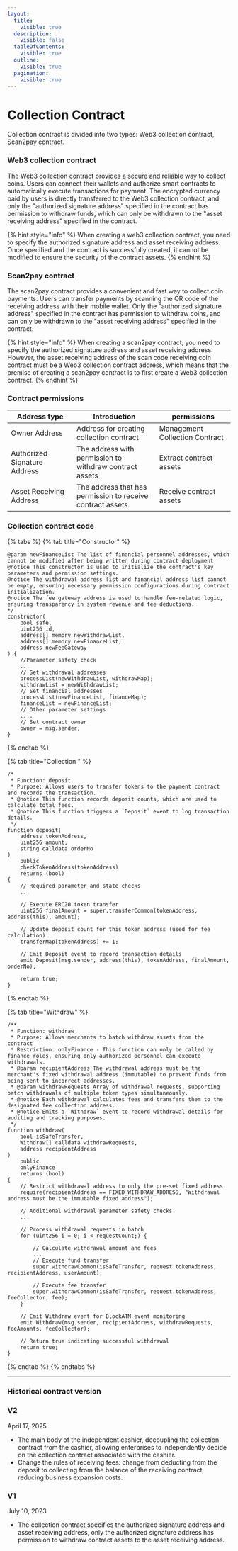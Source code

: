 ```yaml
---
layout:
  title:
    visible: true
  description:
    visible: false
  tableOfContents:
    visible: true
  outline:
    visible: true
  pagination:
    visible: true
---
```


# Collection Contract

Collection contract is divided into two types: Web3 collection contract, Scan2pay contract.

### Web3 collection contract

The Web3 collection contract provides a secure and reliable way to collect coins. Users can connect their wallets and authorize smart contracts to automatically execute transactions for payment. The encrypted currency paid by users is directly transferred to the Web3 collection contract, and only the "authorized signature address" specified in the contract has permission to withdraw funds, which can only be withdrawn to the "asset receiving address" specified in the contract.

{% hint style="info" %}
When creating a web3 collection contract, you need to specify the authorized signature address and asset receiving address. Once specified and the contract is successfully created, it cannot be modified to ensure the security of the contract assets.
{% endhint %}

### Scan2pay contract

The scan2pay contract provides a convenient and fast way to collect coin payments. Users can transfer payments by scanning the QR code of the receiving address with their mobile wallet. Only the "authorized signature address" specified in the contract has permission to withdraw coins, and can only be withdrawn to the "asset receiving address" specified in the contract.

{% hint style="info" %}
When creating a scan2pay contract, you need to specify the authorized signature address and asset receiving address. However, the asset receiving address of the scan code receiving coin contract must be a Web3 collection contract address, which means that the premise of creating a scan2pay contract is to first create a Web3 collection contract.
{% endhint %}

### Contract permissions

<table><thead><tr><th width="250.23046875">Address type</th><th width="349.3359375">Introduction</th><th width="281.12109375">permissions</th></tr></thead><tbody><tr><td>Owner Address</td><td>Address for creating collection contract</td><td>Management Collection Contract</td></tr><tr><td>Authorized Signature Address</td><td>The address with permission to withdraw contract assets</td><td>Extract contract assets</td></tr><tr><td>Asset Receiving Address</td><td>The address that has permission to receive contract assets.</td><td>Receive contract assets</td></tr></tbody></table>

### Collection contract code

{% tabs %}
{% tab title="Constructor" %}
```solidity
@param newFinanceList The list of financial personnel addresses, which cannot be modified after being written during contract deployment  
@notice This constructor is used to initialize the contract's key parameters and permission settings.  
@notice The withdrawal address list and financial address list cannot be empty, ensuring necessary permission configurations during contract initialization.  
@notice The fee gateway address is used to handle fee-related logic, ensuring transparency in system revenue and fee deductions.  
*/  
constructor(  
    bool safe,  
    uint256 id,  
    address[] memory newWithdrawList,  
    address[] memory newFinanceList,  
    address newFeeGateway  
) {  
    //Parameter safety check  
    ...  
    // Set withdrawal addresses  
    processList(newWithdrawList, withdrawMap);  
    withdrawList = newWithdrawList;  
    // Set financial addresses  
    processList(newFinanceList, financeMap);  
    financeList = newFinanceList;  
    // Other parameter settings  
    ....  
    // Set contract owner  
    owner = msg.sender;  
}  
```
{% endtab %}

{% tab title="Collection " %}
```solidity
/*
 * Function: deposit
 * Purpose: Allows users to transfer tokens to the payment contract and records the transaction.
 * @notice This function records deposit counts, which are used to calculate total fees.
 * @notice This function triggers a `Deposit` event to log transaction details.
 */
function deposit(
    address tokenAddress,
    uint256 amount,
    string calldata orderNo
) 
    public 
    checkTokenAddress(tokenAddress) 
    returns (bool) 
{
    // Required parameter and state checks
    ...

    // Execute ERC20 token transfer
    uint256 finalAmount = super.transferCommon(tokenAddress, address(this), amount);

    // Update deposit count for this token address (used for fee calculation)
    transferMap[tokenAddress] += 1;

    // Emit Deposit event to record transaction details
    emit Deposit(msg.sender, address(this), tokenAddress, finalAmount, orderNo);

    return true;
}
```
{% endtab %}

{% tab title="Withdraw" %}
```solidity
/**
 * Function: withdraw
 * Purpose: Allows merchants to batch withdraw assets from the contract
 * Restriction: onlyFinance - This function can only be called by finance roles, ensuring only authorized personnel can execute withdrawals.
 * @param recipientAddress The withdrawal address must be the merchant's fixed withdrawal address (immutable) to prevent funds from being sent to incorrect addresses.
 * @param withdrawRequests Array of withdrawal requests, supporting batch withdrawals of multiple token types simultaneously.
 * @notice Each withdrawal calculates fees and transfers them to the designated fee collection address.
 * @notice Emits a `Withdraw` event to record withdrawal details for auditing and tracking purposes.
 */
function withdraw(
    bool isSafeTransfer,
    Withdraw[] calldata withdrawRequests,
    address recipientAddress
) 
    public 
    onlyFinance 
    returns (bool) 
{
    // Restrict withdrawal address to only the pre-set fixed address
    require(recipientAddress == FIXED_WITHDRAW_ADDRESS, "Withdrawal address must be the immutable fixed address");

    // Additional withdrawal parameter safety checks
    ...

    // Process withdrawal requests in batch
    for (uint256 i = 0; i < requestCount;) {
        
        // Calculate withdrawal amount and fees
        ...
        // Execute fund transfer
        super.withdrawCommon(isSafeTransfer, request.tokenAddress, recipientAddress, userAmount);
        
        // Execute fee transfer
        super.withdrawCommon(isSafeTransfer, request.tokenAddress, feeCollector, fee);
    }

    // Emit Withdraw event for BlockATM event monitoring
    emit Withdraw(msg.sender, recipientAddress, withdrawRequests, feeAmounts, feeCollector);

    // Return true indicating successful withdrawal
    return true;
}
```
{% endtab %}
{% endtabs %}

***

### Historical contract version

### V2

April 17, 2025

* The main body of the independent cashier, decoupling the collection contract from the cashier, allowing enterprises to independently decide on the collection contract associated with the cashier.
* Change the rules of receiving fees: change from deducting from the deposit to collecting from the balance of the receiving contract, reducing business expansion costs.

### V1

July 10, 2023

* The collection contract specifies the authorized signature address and asset receiving address, only the authorized signature address has permission to withdraw contract assets to the asset receiving address.
